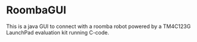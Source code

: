 # RoombaGUI
This is a java GUI to connect with a roomba robot powered by a TM4C123G LaunchPad evaluation kit running C-code. 
